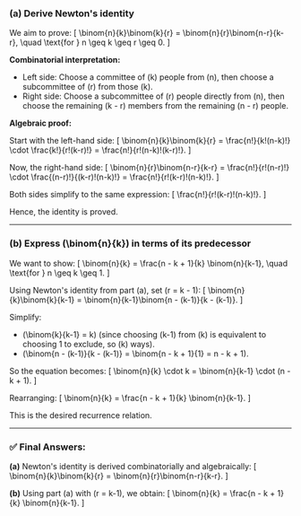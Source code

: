 ### (a) Derive Newton's identity

We aim to prove:
\[
\binom{n}{k}\binom{k}{r} = \binom{n}{r}\binom{n-r}{k-r}, \quad \text{for } n \geq k \geq r \geq 0.
\]

**Combinatorial interpretation:**

- Left side: Choose a committee of \(k\) people from \(n\), then choose a subcommittee of \(r\) from those \(k\).
- Right side: Choose a subcommittee of \(r\) people directly from \(n\), then choose the remaining \(k - r\) members from the remaining \(n - r\) people.

**Algebraic proof:**

Start with the left-hand side:
\[
\binom{n}{k}\binom{k}{r} = \frac{n!}{k!(n-k)!} \cdot \frac{k!}{r!(k-r)!} = \frac{n!}{r!(n-k)!(k-r)!}.
\]

Now, the right-hand side:
\[
\binom{n}{r}\binom{n-r}{k-r} = \frac{n!}{r!(n-r)!} \cdot \frac{(n-r)!}{(k-r)!(n-k)!} = \frac{n!}{r!(k-r)!(n-k)!}.
\]

Both sides simplify to the same expression:
\[
\frac{n!}{r!(k-r)!(n-k)!}.
\]

Hence, the identity is proved.

---

### (b) Express \(\binom{n}{k}\) in terms of its predecessor

We want to show:
\[
\binom{n}{k} = \frac{n - k + 1}{k} \binom{n}{k-1}, \quad \text{for } n \geq k \geq 1.
\]

Using Newton's identity from part (a), set \(r = k - 1\):
\[
\binom{n}{k}\binom{k}{k-1} = \binom{n}{k-1}\binom{n - (k-1)}{k - (k-1)}.
\]

Simplify:
- \(\binom{k}{k-1} = k\) (since choosing \(k-1\) from \(k\) is equivalent to choosing 1 to exclude, so \(k\) ways).
- \(\binom{n - (k-1)}{k - (k-1)} = \binom{n - k + 1}{1} = n - k + 1\).

So the equation becomes:
\[
\binom{n}{k} \cdot k = \binom{n}{k-1} \cdot (n - k + 1).
\]

Rearranging:
\[
\binom{n}{k} = \frac{n - k + 1}{k} \binom{n}{k-1}.
\]

This is the desired recurrence relation.

---

### ✅ Final Answers:

**(a)** Newton's identity is derived combinatorially and algebraically:
\[
\binom{n}{k}\binom{k}{r} = \binom{n}{r}\binom{n-r}{k-r}.
\]

**(b)** Using part (a) with \(r = k-1\), we obtain:
\[
\binom{n}{k} = \frac{n - k + 1}{k} \binom{n}{k-1}.
\]